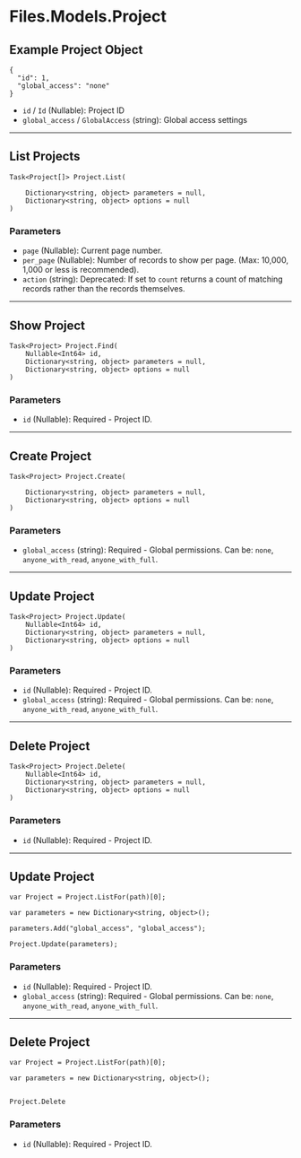 # Files.Models.Project

## Example Project Object

```
{
  "id": 1,
  "global_access": "none"
}
```

* `id` / `Id`  (Nullable<Int64>): Project ID
* `global_access` / `GlobalAccess`  (string): Global access settings


---

## List Projects

```
Task<Project[]> Project.List(
    
    Dictionary<string, object> parameters = null,
    Dictionary<string, object> options = null
)
```

### Parameters

* `page` (Nullable<Int64>): Current page number.
* `per_page` (Nullable<Int64>): Number of records to show per page.  (Max: 10,000, 1,000 or less is recommended).
* `action` (string): Deprecated: If set to `count` returns a count of matching records rather than the records themselves.


---

## Show Project

```
Task<Project> Project.Find(
    Nullable<Int64> id, 
    Dictionary<string, object> parameters = null,
    Dictionary<string, object> options = null
)
```

### Parameters

* `id` (Nullable<Int64>): Required - Project ID.


---

## Create Project

```
Task<Project> Project.Create(
    
    Dictionary<string, object> parameters = null,
    Dictionary<string, object> options = null
)
```

### Parameters

* `global_access` (string): Required - Global permissions.  Can be: `none`, `anyone_with_read`, `anyone_with_full`.


---

## Update Project

```
Task<Project> Project.Update(
    Nullable<Int64> id, 
    Dictionary<string, object> parameters = null,
    Dictionary<string, object> options = null
)
```

### Parameters

* `id` (Nullable<Int64>): Required - Project ID.
* `global_access` (string): Required - Global permissions.  Can be: `none`, `anyone_with_read`, `anyone_with_full`.


---

## Delete Project

```
Task<Project> Project.Delete(
    Nullable<Int64> id, 
    Dictionary<string, object> parameters = null,
    Dictionary<string, object> options = null
)
```

### Parameters

* `id` (Nullable<Int64>): Required - Project ID.


---

## Update Project

```
var Project = Project.ListFor(path)[0];

var parameters = new Dictionary<string, object>();

parameters.Add("global_access", "global_access");

Project.Update(parameters);
```

### Parameters

* `id` (Nullable<Int64>): Required - Project ID.
* `global_access` (string): Required - Global permissions.  Can be: `none`, `anyone_with_read`, `anyone_with_full`.


---

## Delete Project

```
var Project = Project.ListFor(path)[0];

var parameters = new Dictionary<string, object>();


Project.Delete
```

### Parameters

* `id` (Nullable<Int64>): Required - Project ID.
